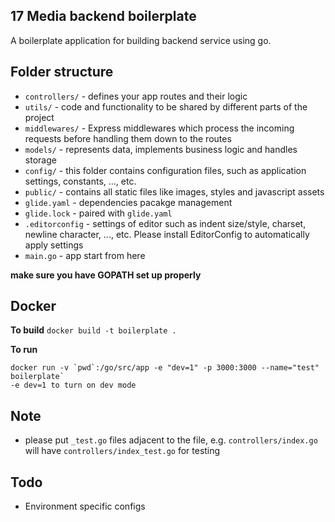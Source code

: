 ## 17 Media backend boilerplate

A boilerplate application for building backend service using go.

## Folder structure
- `controllers/` - defines your app routes and their logic
- `utils/` - code and functionality to be shared by different parts of the project
- `middlewares/` - Express middlewares which process the incoming requests before handling them down to the routes
- `models/` - represents data, implements business logic and handles storage
- `config/` - this folder contains configuration files, such as application settings, constants, ..., etc.
- `public/` - contains all static files like images, styles and javascript assets
- `glide.yaml` - dependencies pacakge management
- `glide.lock` - paired with `glide.yaml`
- `.editorconfig` - settings of editor such as indent size/style, charset, newline character, ..., etc. Please install EditorConfig to automatically apply settings
- `main.go` - app start from here


**make sure you have GOPATH set up properly**

## Docker
**To build**
`docker build -t boilerplate .`

**To run**
```
docker run -v `pwd`:/go/src/app -e "dev=1" -p 3000:3000 --name="test" boilerplate`
-e dev=1 to turn on dev mode
```

## Note
- please put `_test.go` files adjacent to the file, e.g. `controllers/index.go` will have `controllers/index_test.go` for testing

## Todo
- Environment specific configs
